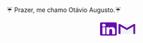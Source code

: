 ☔ Prazer, me chamo Otávio Augusto.☔

 <link rel="stylesheet" href="https://cdn.jsdelivr.net/gh/devicons/devicon@v2.14.0/devicon.min.css">
<div align="center">
    <a href="https://www.linkedin.com/in/otaviopdroso/" ><img src="/assets/linkedin.png" target="_blank" width="38em" height="30em"></a>
    <a href="mailto:otavioaugustosantos59@gmail.com" ><img src="/assets/gmail.png" target="_blank" width="38em" height="30em"></a>
</div>
  
  
  
  


